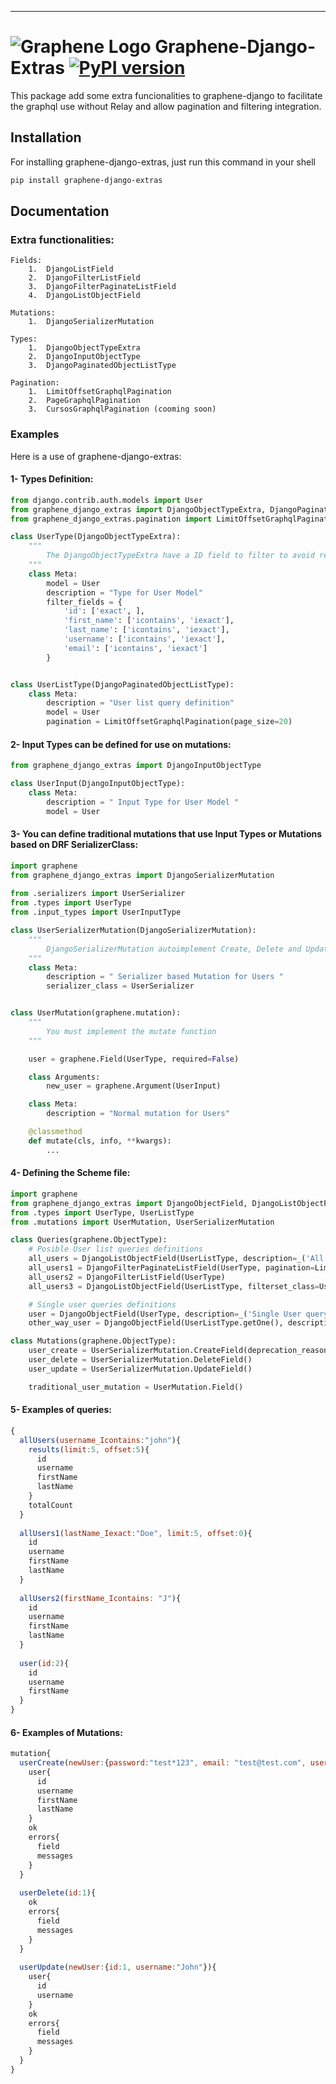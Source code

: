 
---

# ![Graphene Logo](http://graphene-python.org/favicon.png) Graphene-Django-Extras [![PyPI version](https://badge.fury.io/py/graphene-django-extras.svg)](https://badge.fury.io/py/graphene-django-extras) 


This package add some extra funcionalities to graphene-django to facilitate the graphql use without Relay and 
allow pagination and filtering integration.

## Installation

For installing graphene-django-extras, just run this command in your shell

```bash
pip install graphene-django-extras
```

## Documentation

### Extra functionalities:
    Fields:
        1.	DjangoListField
        2.	DjangoFilterListField
        3.	DjangoFilterPaginateListField
        4.	DjangoListObjectField

    Mutations:
        1.	DjangoSerializerMutation

    Types:
        1.  DjangoObjectTypeExtra
        2.	DjangoInputObjectType
        3.	DjangoPaginatedObjectListType

    Pagination:
        1.	LimitOffsetGraphqlPagination
        2.	PageGraphqlPagination
        3.	CursosGraphqlPagination (cooming soon)


### Examples

Here is a use of graphene-django-extras:

#### 1- Types Definition:

```python
from django.contrib.auth.models import User
from graphene_django_extras import DjangoObjectTypeExtra, DjangoPaginatedObjectListType    
from graphene_django_extras.pagination import LimitOffsetGraphqlPagination

class UserType(DjangoObjectTypeExtra):
    """
        The DjangoObjectTypeExtra have a ID field to filter to avoid resolve method definition on Queries 
    """
    class Meta:
        model = User
        description = "Type for User Model"
        filter_fields = {
            'id': ['exact', ],
            'first_name': ['icontains', 'iexact'],
            'last_name': ['icontains', 'iexact'],
            'username': ['icontains', 'iexact'],
            'email': ['icontains', 'iexact']
        }


class UserListType(DjangoPaginatedObjectListType):
    class Meta:
        description = "User list query definition"
        model = User
        pagination = LimitOffsetGraphqlPagination(page_size=20)
```

#### 2- Input Types can be defined for use on mutations:

```python
from graphene_django_extras import DjangoInputObjectType

class UserInput(DjangoInputObjectType):
    class Meta:
        description = " Input Type for User Model "
        model = User
```

#### 3- You can define traditional mutations that use Input Types or Mutations based on DRF SerializerClass:

```python
import graphene
from graphene_django_extras import DjangoSerializerMutation 
    
from .serializers import UserSerializer
from .types import UserType
from .input_types import UserInputType

class UserSerializerMutation(DjangoSerializerMutation):
    """
        DjangoSerializerMutation autoimplement Create, Delete and Update function
    """
    class Meta:
        description = " Serializer based Mutation for Users "
        serializer_class = UserSerializer


class UserMutation(graphene.mutation):
    """
        You must implement the mutate function
    """

    user = graphene.Field(UserType, required=False)

    class Arguments:
        new_user = graphene.Argument(UserInput)

    class Meta:
        description = "Normal mutation for Users"

    @classmethod
    def mutate(cls, info, **kwargs):
        ...
```

#### 4- Defining the Scheme file:

```python
import graphene
from graphene_django_extras import DjangoObjectField, DjangoListObjectField
from .types import UserType, UserListType
from .mutations import UserMutation, UserSerializerMutation

class Queries(graphene.ObjectType):
    # Posible User list queries definitions
    all_users = DjangoListObjectField(UserListType, description=_('All Usersquery'))
    all_users1 = DjangoFilterPaginateListField(UserType, pagination=LimitOffsetGraphqlPagination())
    all_users2 = DjangoFilterListField(UserType)
    all_users3 = DjangoListObjectField(UserListType, filterset_class=UserFilter, description=_('All Users query'))

    # Single user queries definitions
    user = DjangoObjectField(UserType, description=_('Single User query'))  
    other_way_user = DjangoObjectField(UserListType.getOne(), description=_('Other way to query a single User query'))  

class Mutations(graphene.ObjectType):
    user_create = UserSerializerMutation.CreateField(deprecation_reason='Deprecation message')
    user_delete = UserSerializerMutation.DeleteField()
    user_update = UserSerializerMutation.UpdateField()

    traditional_user_mutation = UserMutation.Field()
```

#### 5- Examples of queries:
```js
{
  allUsers(username_Icontains:"john"){
    results(limit:5, offset:5){
      id
      username
      firstName
      lastName
    }
    totalCount
  }
  
  allUsers1(lastName_Iexact:"Doe", limit:5, offset:0){
    id
    username
    firstName
    lastName    
  }
  
  allUsers2(firstName_Icontains: "J"){
    id
    username
    firstName
    lastName
  }
  
  user(id:2){
    id
    username
    firstName
  }
}
```

#### 6- Examples of Mutations:

```js
mutation{
  userCreate(newUser:{password:"test*123", email: "test@test.com", username:"test"}){
    user{
      id
      username
      firstName
      lastName
    }
    ok
    errors{
      field
      messages
    }
  }
  
  userDelete(id:1){
    ok
    errors{
      field
      messages
    }
  }
  
  userUpdate(newUser:{id:1, username:"John"}){
    user{
      id
      username
    }
    ok
    errors{
      field
      messages
    }
  }
}
```
